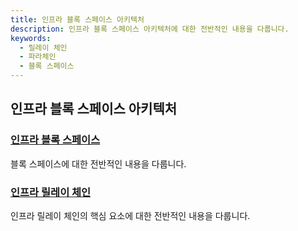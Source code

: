 ```yaml
---
title: 인프라 블록 스페이스 아키텍처
description: 인프라 블록 스페이스 아키텍처에 대한 전반적인 내용을 다룹니다.
keywords:
  - 릴레이 체인
  - 파라체인
  - 블록 스페이스
--- 
```


## 인프라 블록 스페이스 아키텍처

### [인프라 블록 스페이스](./infra-blockspace.md)

블록 스페이스에 대한 전반적인 내용을 다룹니다.

### [인프라 릴레이 체인](./infra-relay-chain.md)

인프라 릴레이 체인의 핵심 요소에 대한 전반적인 내용을 다룹니다.

